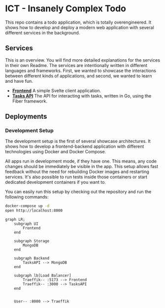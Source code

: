 # ICT - Insanely Complex Todo

This repo contains a todo application, which is totally overengineered. It shows how to develop
and deploy a modern web application with several different services in the background.

## Services

This is an overview. You will find more detailed explanations for the services in their own Readme. The services are intentionally written in different languages and frameworks. First, we wanted to showcase the interactions between different kinds of applications, and second, we wanted to learn and have fun.

- **[Frontend](./frontend/)** A simple Svelte client application.
- **[Tasks API](./backend/tasks/)** The API for interacting with tasks, written in Go, using the Fiber framework.

## Deployments

### Development Setup

The development setup is the first of several showcase architectures. It shows how to develop a frontend-backend application with different technologies using Docker and Docker Compose.

All apps run in development mode, if they have one. This means, any code changes should be immediately be visible in the app. This setup allows fast feedback without the need for rebuilding Docker images and restarting services. It's also possible to run tests inside those containers or start dedicated development containers if you want to.

You can easily run this setup by checking out the repository and run the following commands:

```sh
docker-compose up -d
open http://localhost:8000
```

```mermaid
graph LR;
    subgraph UI
        Frontend
    end

    subgraph Storage
        MongoDB
    end

    subgraph Backend
        TasksAPI --> MongoDB
    end

    subgraph lb[Load Balancer]
        Traeffik-- :5173 --> Frontend
        Traeffik-- :3000 --> TasksAPI
    end


    User-- :8000 --> Traeffik
```
